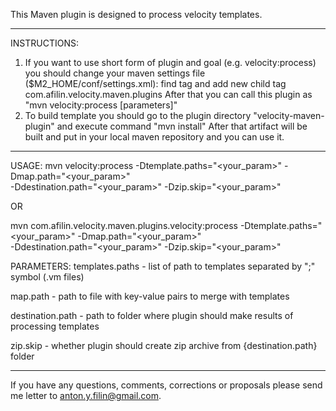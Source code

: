 This Maven plugin is designed to process velocity templates.

**********************************************************************************
INSTRUCTIONS:
1. If you want to use short form of plugin and goal (e.g. velocity:process) 
   you should change your maven settings file ($M2_HOME/conf/settings.xml):
   find <pluginGroups> tag and add new child tag 
   <pluginGroup>com.afilin.velocity.maven.plugins</pluginGroup>
   After that you can call this plugin as "mvn velocity:process [parameters]"
2. To build template you should go to the plugin directory 
   "velocity-maven-plugin" and execute command "mvn install"
   After that artifact will be built and put in your local maven repository 
   and you can use it.

**********************************************************************************
USAGE:
mvn velocity:process -Dtemplate.paths="<your_param>" -Dmap.path="<your_param>" \
    -Ddestination.path="<your_param>" -Dzip.skip="<your_param>"
  
  OR

mvn com.afilin.velocity.maven.plugins.velocity:process 
    -Dtemplate.paths="<your_param>" -Dmap.path="<your_param>" \
    -Ddestination.path="<your_param>" -Dzip.skip="<your_param>"

PARAMETERS:
templates.paths - list of path to templates separated by ";" symbol (.vm files)

map.path - path to file with key-value pairs to merge with templates

destination.path - path to folder where plugin should make results of processing
    templates

zip.skip - whether plugin should create zip archive from {destination.path} folder
**********************************************************************************

If you have any questions, comments, corrections or proposals please send me 
letter to anton.y.filin@gmail.com.
